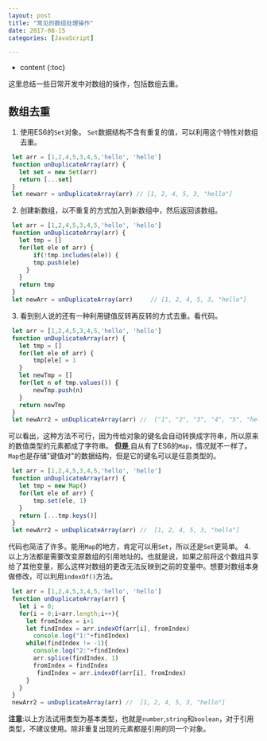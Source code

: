 ```yaml
---
layout: post
title: "常见的数组处理操作"
date: 2017-08-15
categories: [JavaScript]

---
```


* content
{:toc}

这里总结一些日常开发中对数组的操作，包括数组去重。
<!-- more -->


## 数组去重
1. 使用ES6的``Set``对象。
 ``Set``数据结构不含有重复的值，可以利用这个特性对数组去重。
 ```js
  let arr = [1,2,4,5,3,4,5,'hello', 'hello']
  function unDuplicateArray(arr) {
    let set = new Set(arr)
    return [...set]
  }
  let newarr = unDuplicateArray(arr) // [1, 2, 4, 5, 3, "hello"]
 ```
2. 创建新数组，以不重复的方式加入到新数组中，然后返回该数组。
 ```js
  let arr = [1,2,4,5,3,4,5,'hello', 'hello']
  function unDuplicateArray(arr) {
    let tmp = []
    for(let ele of arr) {
    	if(!tmp.includes(ele)) {
      	tmp.push(ele)
      }
    }
    return tmp
  }
  let newArr = unDuplicateArray(arr)	 // [1, 2, 4, 5, 3, "hello"]
 ```
3. 看到别人说的还有一种利用键值反转再反转的方式去重。看代码。
 ```js
  let arr = [1,2,4,5,3,4,5,'hello', 'hello']
  function unDuplicateArray(arr) {
  	let tmp = []
    for(let ele of arr) {
    	tmp[ele] = 1
    }
    let newTmp = []
    for(let n of tmp.values()) {
    	newTmp.push(n)
    }
    return newTmp
  }
  let newArr2 = unDuplicateArray(arr) //  ["1", "2", "3", "4", "5", "hello"]
 ```
 可以看出，这种方法不可行，因为传给对象的键名会自动转换成字符串，所以原来的数值类型的元素都成了字符串。
 **但是**,自从有了ES6的``Map``，情况就不一样了。``Map``也是存储"键值对"的数据结构，但是它的键名可以是任意类型的。
 ```js
  let arr = [1,2,4,5,3,4,5,'hello', 'hello']
  function unDuplicateArray(arr) {
  	let tmp = new Map()
    for(let ele of arr) {
    	tmp.set(ele, 1)
    }
    return [...tmp.keys()]
  }
  let newArr2 = unDuplicateArray(arr) //  [1, 2, 4, 5, 3, "hello"]
 ```
 代码也简洁了许多。能用``Map``的地方，肯定可以用``Set``，所以还是``Set``更简单。
4. 以上方法都是需要改变原数组的引用地址的。也就是说，如果之前将这个数组共享给了其他变量，那么这样对数组的更改无法反映到之前的变量中。想要对数组本身做修改，可以利用``indexOf()``方法。
 ```js
  let arr = [1,2,4,5,3,4,5,'hello', 'hello']
  function unDuplicateArray(arr) {
    let i = 0;
    for(i = 0;i<arr.length;i++){
      let fromIndex = i+1
      let findIndex = arr.indexOf(arr[i], fromIndex)
        console.log("1:"+findIndex)
      while(findIndex != -1){
        console.log("2:"+findIndex)
        arr.splice(findIndex, 1)
        fromIndex = findIndex
         findIndex = arr.indexOf(arr[i], fromIndex)
      }
    }
  }
  newArr2 = unDuplicateArray(arr) //  [1, 2, 4, 5, 3, "hello"]
 ```

**注意**:以上方法试用类型为基本类型，也就是``number``,``string``和``boolean``，对于引用类型，不建议使用。除非重复出现的元素都是引用的同一个对象。

